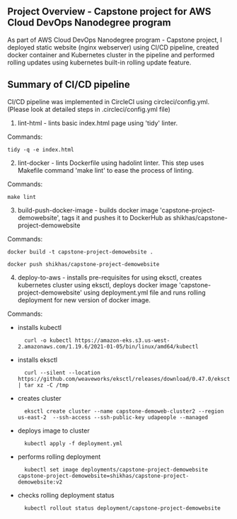 
## Project Overview - Capstone project for AWS Cloud DevOps Nanodegree program

As part of AWS Cloud DevOps Nanodegree program - Capstone project, I deployed static website (nginx webserver) using CI/CD pipeline, created docker container and Kubernetes cluster in the pipeline and performed rolling updates using kubernetes built-in rolling update feature.

## Summary of CI/CD pipeline
CI/CD pipeline was implemented in CircleCI using circleci/config.yml. (Please look at detailed steps in .circleci/config.yml file)
1. lint-html - lints basic index.html page using 'tidy' linter. 

Commands: 

	tidy -q -e index.html

2. lint-docker - lints Dockerfile using hadolint linter. This step uses Makefile command 'make lint' to ease the process of linting.

Commands: 

	make lint

3. build-push-docker-image - builds docker image 'capstone-project-demowebsite', tags it and pushes it to DockerHub as shikhas/capstone-project-demowebsite

Commands: 

	docker build -t capstone-project-demowebsite .

	docker push shikhas/capstone-project-demowebsite
	  
4. deploy-to-aws - installs pre-requisites for using eksctl, creates kubernetes cluster using eksctl, deploys docker image 'capstone-project-demowebsite' using deployment.yml file and runs rolling deployment for new version of docker image.
 
Commands: 

- installs kubectl 

		curl -o kubectl https://amazon-eks.s3.us-west-2.amazonaws.com/1.19.6/2021-01-05/bin/linux/amd64/kubectl
	
- installs eksctl

		curl --silent --location https://github.com/weaveworks/eksctl/releases/download/0.47.0/eksctl_Linux_amd64.tar.gz | tar xz -C /tmp
	
- creates cluster

		eksctl create cluster --name capstone-demoweb-cluster2 --region us-east-2  --ssh-access --ssh-public-key udapeople --managed
	
- deploys image to cluster

		kubectl apply -f deployment.yml
	
- performs rolling deployment

		kubectl set image deployments/capstone-project-demowebsite capstone-project-demowebsite=shikhas/capstone-project-demowebsite:v2
	
- checks rolling deployment status

		kubectl rollout status deployment/capstone-project-demowebsite
	
	


	

	


	
